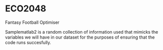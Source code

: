 # ECO2048
Fantasy Football Optimiser

Samplematlab2 is a random collection of information used that mimicks the variables we will have in our dataset for the purposes of ensuring that the code runs succesfully. 
